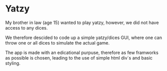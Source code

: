 # Yatzy

My brother in law (age 15) wanted to play yatzy, however, we did not have access to any dices. 

We therefore descided to code up a simple yatzy/dices GUI, where one can throw one or all dices to simulate the actual game.

The app is made with an edicational purpuse, therefore as few framworks as possible is chosen, leading to the use of simple html div´s and basic styling.